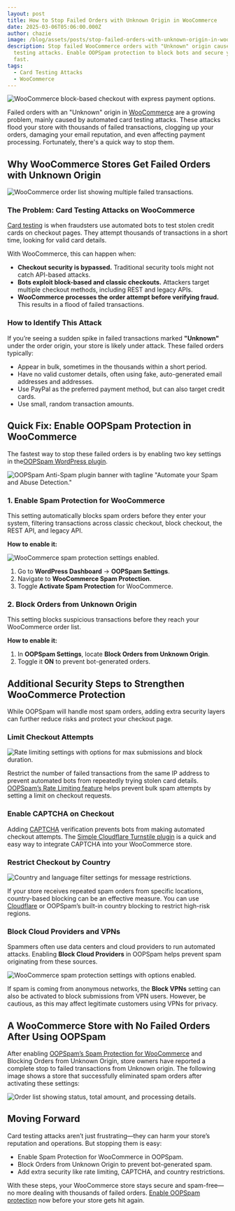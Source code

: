 ```yaml
---
layout: post
title: How to Stop Failed Orders with Unknown Origin in WooCommerce
date: 2025-03-06T05:06:00.000Z
author: chazie
image: /blog/assets/posts/stop-failed-orders-with-unknown-origin-in-woocommerce.png
description: Stop failed WooCommerce orders with "Unknown" origin caused by card
  testing attacks. Enable OOPSpam protection to block bots and secure your store
  fast.
tags:
  - Card Testing Attacks
  - WooCommerce
---
```

![WooCommerce block-based checkout with express payment options.](/blog/assets/posts/woocommerce-page.png "WooCommerce Block-Based Checkout")

Failed orders with an "Unknown" origin in [WooCommerce](https://woocommerce.com/) are a growing problem, mainly caused by automated card testing attacks. These attacks flood your store with thousands of failed transactions, clogging up your orders, damaging your email reputation, and even affecting payment processing. Fortunately, there's a quick way to stop them.

## **Why WooCommerce Stores Get Failed Orders with Unknown Origin**

![WooCommerce order list showing multiple failed transactions.](/blog/assets/posts/multiple-failed-orders.png "WooCommerce Failed Orders List")

### **The Problem: Card Testing Attacks on WooCommerce**

[Card testing](https://www.oopspam.com/blog/card-testing-attacks-a-new-threat-vector-through-woocommerce-block-based-checkout) is when fraudsters use automated bots to test stolen credit cards on checkout pages. They attempt thousands of transactions in a short time, looking for valid card details.

With WooCommerce, this can happen when:

* **Checkout security is bypassed.** Traditional security tools might not catch API-based attacks.
* **Bots exploit block-based and classic checkouts.** Attackers target multiple checkout methods, including REST and legacy APIs.
* **WooCommerce processes the order attempt before verifying fraud.** This results in a flood of failed transactions.

### **How to Identify This Attack**

If you’re seeing a sudden spike in failed transactions marked **"Unknown"** under the order origin, your store is likely under attack. These failed orders typically:

* Appear in bulk, sometimes in the thousands within a short period.
* Have no valid customer details, often using fake, auto-generated email addresses and addresses.
* Use PayPal as the preferred payment method, but can also target credit cards.
* Use small, random transaction amounts.

## **Quick Fix: Enable OOPSpam Protection in WooCommerce**

The fastest way to stop these failed orders is by enabling two key settings in the[OOPSpam WordPress plugin](https://wordpress.org/plugins/oopspam-anti-spam/).

![OOPSpam Anti-Spam plugin banner with tagline "Automate your Spam and Abuse Detection."](/blog/assets/posts/oopspam-anti-spam-overview.png "OOPSpam Anti-Spam Plugin Overview")

### **1. Enable Spam Protection for WooCommerce**

This setting automatically blocks spam orders before they enter your system, filtering transactions across classic checkout, block checkout, the REST API, and legacy API.

**How to enable it:**

![WooCommerce spam protection settings enabled.](/blog/assets/posts/woocommerce-spam-protection-configuration.png "WooCommerce Spam Protection")

1. Go to **WordPress Dashboard** → **OOPSpam Settings**.
2. Navigate to **WooCommerce Spam Protection**.
3. Toggle **Activate Spam Protection** for WooCommerce.

### **2. Block Orders from Unknown Origin**

This setting blocks suspicious transactions before they reach your WooCommerce order list.

**How to enable it:**

1. In **OOPSpam Settings**, locate **Block Orders from Unknown Origin**.
2. Toggle it **ON** to prevent bot-generated orders.

## **Additional Security Steps to Strengthen WooCommerce Protection**

While OOPSpam will handle most spam orders, adding extra security layers can further reduce risks and protect your checkout page.

### **Limit Checkout Attempts**

![Rate limiting settings with options for max submissions and block duration.](/blog/assets/posts/rate-limiting-settings.png "Rate Limiting Configuration Settings")

Restrict the number of failed transactions from the same IP address to prevent automated bots from repeatedly trying stolen card details. [OOPSpam’s Rate Limiting feature](https://www.oopspam.com/blog/protecting-forms-with-rate-limiting-in-wordpress-using-oopspam) helps prevent bulk spam attempts by setting a limit on checkout requests.

### **Enable CAPTCHA on Checkout**

Adding [CAPTCHA](https://www.oopspam.com/blog/best-captcha-alternatives) verification prevents bots from making automated checkout attempts. The [Simple Cloudflare Turnstile plugin](https://wordpress.org/plugins/simple-cloudflare-turnstile/) is a quick and easy way to integrate CAPTCHA into your WooCommerce store.

### **Restrict Checkout by Country**

![Country and language filter settings for message restrictions.](/blog/assets/posts/country-language-filter.png "Country and Language Filtering Settings")

If your store receives repeated spam orders from specific locations, country-based blocking can be an effective measure. You can use [Cloudflare](https://www.oopspam.com/blog/blocking-countries-from-accessing-your-website-using-cloudflare) or OOPSpam’s built-in country blocking to restrict high-risk regions.

### **Block Cloud Providers and VPNs** 

Spammers often use data centers and cloud providers to run automated attacks. Enabling **Block Cloud Providers** in OOPSpam helps prevent spam originating from these sources.

![WooCommerce spam protection settings with options enabled.](/blog/assets/posts/ip-filtering-settings-in-security-panel.png "WooCommerce Spam Protection Settings")

If spam is coming from anonymous networks, the **Block VPNs** setting can also be activated to block submissions from VPN users. However, be cautious, as this may affect legitimate customers using VPNs for privacy.

## **A WooCommerce Store with No Failed Orders After Using OOPSpam**

After enabling [OOPSpam’s Spam Protection for WooCommerce](https://www.oopspam.com/woocommerce) and Blocking Orders from Unknown Origin, store owners have reported a complete stop to failed transactions from Unknown origin. The following image shows a store that successfully eliminated spam orders after activating these settings:

![Order list showing status, total amount, and processing details.](/blog/assets/posts/legitorders.jpg "Order Processing and Status Overview")

## **Moving Forward**

Card testing attacks aren’t just frustrating—they can harm your store’s reputation and operations. But stopping them is easy:

* Enable Spam Protection for WooCommerce in OOPSpam.
* Block Orders from Unknown Origin to prevent bot-generated spam.
* Add extra security like rate limiting, CAPTCHA, and country restrictions.

With these steps, your WooCommerce store stays secure and spam-free—no more dealing with thousands of failed orders. [Enable OOPSpam protection](https://app.oopspam.com/Identity/Account/Register) now before your store gets hit again.
